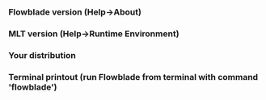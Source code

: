 ### Flowblade version (Help->About)

### MLT version (Help->Runtime Environment)

### Your distribution

### Terminal printout (run Flowblade from terminal with command 'flowblade')
